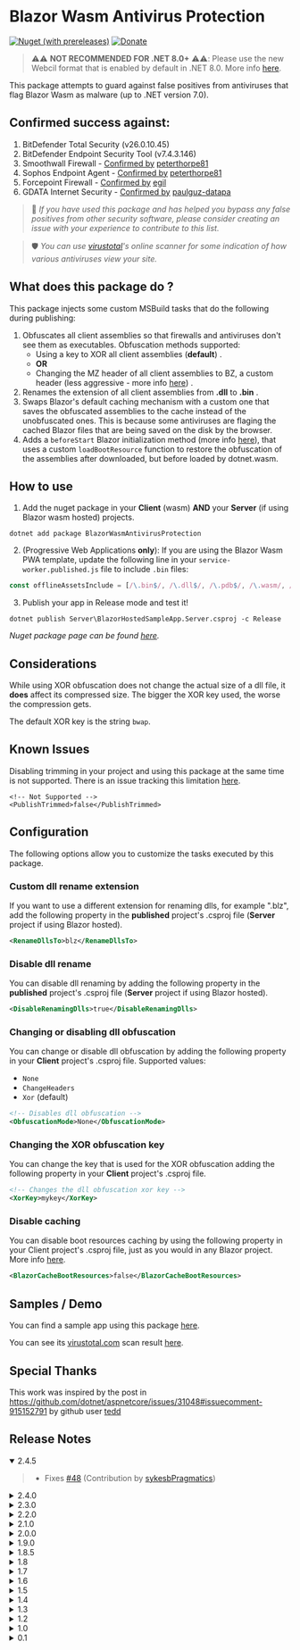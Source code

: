 ﻿# Blazor Wasm Antivirus Protection

[![Nuget (with prereleases)](https://img.shields.io/nuget/v/BlazorWasmAntivirusProtection.svg?logo=nuget)](https://www.nuget.org/packages/BlazorWasmAntivirusProtection)  [![Donate](https://img.shields.io/badge/Donate-PayPal-green.svg)](https://www.paypal.com/cgi-bin/webscr?cmd=_donations&business=7CRGWPYB5AKJQ&currency_code=EUR&source=url)

> ⚠️⚠️ **NOT RECOMMENDED FOR .NET 8.0+** ⚠️⚠️:
> Please use the new Webcil format that is enabled by default in .NET 8.0. More info [here](https://github.com/dotnet/runtime/issues/80807).

This package attempts to guard against false positives from antiviruses that flag Blazor Wasm as malware (up to .NET version 7.0).


## Confirmed success against:
1. BitDefender Total Security (v26.0.10.45)
2. BitDefender Endpoint Security Tool (v7.4.3.146)
3. Smoothwall Firewall - [Confirmed by](https://github.com/MudBlazor/MudBlazor/issues/3883#issuecomment-1031357095) [peterthorpe81](https://github.com/peterthorpe81)
4. Sophos Endpoint Agent - [Confirmed by](https://github.com/stavroskasidis/BlazorWasmAntivirusProtection/issues/12) [peterthorpe81](https://github.com/peterthorpe81)
5. Forcepoint Firewall - [Confirmed by](https://github.com/dotnet/aspnetcore/issues/36978#issuecomment-1109822288) [egil](https://github.com/egil)
6. GDATA Internet Security - [Confirmed by](https://github.com/stavroskasidis/BlazorWasmAntivirusProtection/issues/6) [paulguz-datapa](https://github.com/paulguz-datapa)

> 📣 *If you have used this package and has helped you bypass any false positives from other security software, please consider creating an issue with your experience to contribute to this list.*

> 🛡️ *You can use [virustotal](https://www.virustotal.com/gui/home/url)'s online scanner for some indication of how various antiviruses view your site.*

## What does this package do ?
This package injects some custom MSBuild tasks that do the following during publishing:
1. Obfuscates all client assemblies so that firewalls and antiviruses don't see them as executables. Obfuscation methods supported:
   * Using a key to XOR all client assemblies (**default**) .
   * **OR**
   * Changing the MZ header of all client assemblies to BZ, a custom header (less aggressive - more info [here](https://en.wikipedia.org/wiki/DOS_MZ_executable)) .
2. Renames the extension of all client assemblies from **.dll** to **.bin** .
3. Swaps Blazor's default caching mechanism with a custom one that saves the obfuscated assemblies to the cache instead of the unobfuscated ones. This is because some antiviruses are flaging the cached Blazor files that are being saved on the disk by the browser.
4. Adds a `beforeStart` Blazor initialization method (more info [here](https://docs.microsoft.com/en-us/aspnet/core/blazor/javascript-interoperability/?view=aspnetcore-6.0#javascript-initializers)), that uses a custom `loadBootResource` function to restore the obfuscation of the assemblies after downloaded, but before loaded by dotnet.wasm.

## How to use
1. Add the nuget package in your **Client** (wasm) **AND** your **Server** (if using Blazor wasm hosted) projects.
```
dotnet add package BlazorWasmAntivirusProtection
``` 
2. (Progressive Web Applications **only**): If you are using the Blazor Wasm PWA template, update the following line in your `service-worker.published.js` file to include `.bin` files:

```js
const offlineAssetsInclude = [/\.bin$/, /\.dll$/, /\.pdb$/, /\.wasm/, /\.html/, /\.js$/, /\.json$/, /\.css$/, /\.woff$/, /\.png$/, /\.jpe?g$/, /\.gif$/, /\.ico$/, /\.blat$/, /\.dat$/ ];
```

3. Publish your app in Release mode and test it!
```
dotnet publish Server\BlazorHostedSampleApp.Server.csproj -c Release
```
*Nuget package page can be found [here](https://www.nuget.org/packages/BlazorWasmAntivirusProtection).*

## Considerations
While using XOR obfuscation does not change the actual size of a dll file, it **does** affect its compressed size. The bigger the XOR key used, the worse the compression gets.

The default XOR key is the string `bwap`.

## Known Issues
Disabling trimming in your project and using this package at the same time is not supported. 
There is an issue tracking this limitation [here](https://github.com/stavroskasidis/BlazorWasmAntivirusProtection/issues/24).
```
<!-- Not Supported -->
<PublishTrimmed>false</PublishTrimmed>
````

## Configuration
The following options allow you to customize the tasks executed by this package.
### **Custom dll rename extension**
If you want to use a different extension for renaming dlls, for example ".blz", add the following property in the **published** project's .csproj file (**Server** project if using Blazor hosted).
```xml
<RenameDllsTo>blz</RenameDllsTo>
```

### **Disable dll rename**
You can disable dll renaming by adding the following property in the **published** project's .csproj file (**Server** project if using Blazor hosted).
```xml
<DisableRenamingDlls>true</DisableRenamingDlls>
```

### **Changing or disabling dll obfuscation**
You can change or disable dll obfuscation by adding the following property in your **Client** project's .csproj file. Supported values: 
- `None`
- `ChangeHeaders`
- `Xor` (default)
```xml
<!-- Disables dll obfuscation -->
<ObfuscationMode>None</ObfuscationMode> 
```

### **Changing the XOR obfuscation key**
You can change the key that is used for the XOR obfuscation adding the following property in your **Client** project's .csproj file.
```xml
<!-- Changes the dll obfuscation xor key -->
<XorKey>mykey</XorKey>
```

### **Disable caching**
You can disable boot resources caching by using the following property in your Client project's .csproj file, just as you would in any Blazor project. More info [here](https://docs.microsoft.com/en-us/aspnet/core/blazor/host-and-deploy/webassembly?view=aspnetcore-6.0#disable-integrity-checking-for-non-pwa-apps).
```xml
<BlazorCacheBootResources>false</BlazorCacheBootResources>
```

## Samples / Demo
You can find a sample app using this package [here](https://blazor-antivirus-block.azurewebsites.net/). 

You can see its [virustotal.com](https://www.virustotal.com/) scan result [here](https://www.virustotal.com/gui/url/172a7a7059b2f0e0980187fac4921d3df0d5a66a07b5a60e40e23668067b0368).

## Special Thanks
This work was inspired by the post in https://github.com/dotnet/aspnetcore/issues/31048#issuecomment-915152791  by github user [tedd](https://github.com/tedd)

## Release Notes
<details open="open"><summary>2.4.5</summary>
    
>- Fixes [#48](https://github.com/stavroskasidis/BlazorWasmAntivirusProtection/issues/48) (Contribution by [sykesbPragmatics](https://github.com/sykesbPragmatics))
</details>


<details><summary>2.4.0</summary>
    
>- Fix for gzip satellite assemblies being compressed from original verion instead of obfuscated one.
>- Changed target back to .net 6.0.
</details>

<details><summary>2.3.0</summary>
    
>- Removed Brotli.NET that depends on native libs and added BrotliCompress tool that uses .net native brotli compression.
  Fixes [#36](https://github.com/stavroskasidis/BlazorWasmAntivirusProtection/issues/36), [#42](https://github.com/stavroskasidis/BlazorWasmAntivirusProtection/issues/42)
  (Contribution by [jsakamoto](https://github.com/jsakamoto))
</details>

<details><summary>2.2.0</summary>
    
>- Fix when publishing from Visual Studio [#36](https://github.com/stavroskasidis/BlazorWasmAntivirusProtection/issues/36)
</details>

<details><summary>2.1.0</summary>
    
>- Fix targeting .net 7.0 correctly
>- Changed default Xor key to be a bit more complex.
</details>

<details><summary>2.0.0</summary>
    
>- Upgraded to .net 7.0
</details>


<details><summary>1.9.0</summary>
    
>- Changed "blazor.boot.json.gz" and "blazor.boot.json.br" to be recompressed instead of deleted. (Contribution by [jsakamoto](https://github.com/jsakamoto))
</details>

<details><summary>1.8.5</summary>
    
>- Changed default Xor key to be smaller so that the resulting obfuscated dlls are more compression friendly.
</details>

<details><summary>1.8</summary>
    
>- Fix: There was a problem caching the boot resources when a custom `loadBootResource` method was given in `Blazor.start()`.
</details>

<details><summary>1.7</summary>
    
>- New feature: Swaped Blazor's default caching mechanism with a custom one that saves the obfuscated assemblies on the cache instead of the unobfuscated ones. This is because some antiviruses are flaging the cached Blazor files that are being saved on the disk by the browser.
</details>

<details><summary>1.6</summary>
    
>- Fix for publishing twice before cleaning (regression) [#13](https://github.com/stavroskasidis/BlazorWasmAntivirusProtection/issues/13)
</details>

<details><summary>1.5</summary>
    
>- Added support for multiple dll obfuscations, changing the default to XORing the dlls instead of just changing the headers.
</details>

<details><summary>1.4</summary>
    
>- Added support for Multiple Blazor Wasm apps under the same Server project [#8](https://github.com/stavroskasidis/BlazorWasmAntivirusProtection/issues/8)
</details>


<details><summary>1.3</summary>
    
>- Added support for Blazor Wasm PWA apps
</details>


<details><summary>1.2</summary>
    
>- Fixed sequential publishing issue.
</details>

<details><summary>1.0</summary>
    
>- Added customization options.
</details>

<details><summary>0.1</summary>
    
>- Initial release.
</details>
